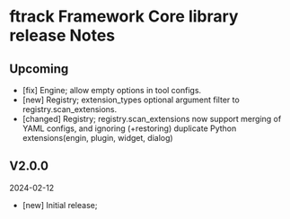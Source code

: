 # ftrack Framework Core library release Notes

## Upcoming

* [fix] Engine; allow empty options in tool configs.
* [new] Registry; extension_types optional argument filter to registry.scan_extensions. 
* [changed] Registry; registry.scan_extensions now support merging of YAML configs, and ignoring (+restoring) duplicate Python extensions(engin, plugin, widget, dialog)

## V2.0.0
2024-02-12

* [new] Initial release;
